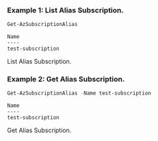 ### Example 1: List Alias Subscription.
```powershell
Get-AzSubscriptionAlias
```

```output
Name
----
test-subscription
```

List Alias Subscription.

### Example 2: Get Alias Subscription.
```powershell
Get-AzSubscriptionAlias -Name test-subscription
```

```output
Name
----
test-subscription
```

Get Alias Subscription.
